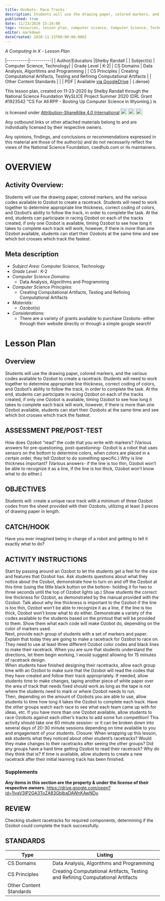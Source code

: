 ```yaml
---
title: Ozobots- Race Tracks
description: Students will use the drawing paper, colored markers, and the various codes available to Ozobot to create a racetrack. Students will need to work together to determine appropriate line thickness, correct coding of colors, and Ozobot’s ability to follow the track, in order to complete the task. At the end, students can participate in racing Ozobot on each of the tracks created, if only one Ozobot is available, timing Ozobot to see how long it takes to complete each track will work, however, if there is more than one Ozobot available, students can start their Ozobots at the same time and see which bot crosses which track the fastest.
published: true
date: 11/23/2020 15:24:08
tags: resources, lesson plan, computer science, Computer Science, Technology 
editor: markdown
dateCreated: 2020-11-23T00:00:00.000Z
---
```

*A Computing in X - Lesson Plan*

|-----------|-----------|
| Author/Educators |Shelby Randall |
| Subject(s) | Computer Science, Technology|
| Grade Level | K-2|
| CS Domains | Data Analysis, Algorithms and Programming |
| CS Principles | Creating Computational Artifacts, Testing and Refining Computational Artifacts |
| Other Content Standards |  | 
| PDF | Available [via GoogleDrive]() |
{.dense}






This lesson plan, created on 11-23-2020 by Shelby Randall through the National Science Foundation WySLICE Project Summer 2020 (DRL Grant #1923542 "CS For All:RPP - Booting Up Computer Science in Wyoming.) is  <p xmlns:cc="http://creativecommons.org/ns#" >  is licensed under <a href="http://creativecommons.org/licenses/by-sa/4.0/?ref=chooser-v1" target="_blank" rel="license noopener noreferrer" style="display:inline-block;">Attribution-ShareAlike 4.0 International<img style="height:22px!important;margin-left:3px;vertical-align:text-bottom;" src="https://mirrors.creativecommons.org/presskit/icons/cc.svg?ref=chooser-v1"><img style="height:22px!important;margin-left:3px;vertical-align:text-bottom;" src="https://mirrors.creativecommons.org/presskit/icons/by.svg?ref=chooser-v1"><img style="height:22px!important;margin-left:3px;vertical-align:text-bottom;" src="https://mirrors.creativecommons.org/presskit/icons/sa.svg?ref=chooser-v1"></a></p>


Any outbound links or other attached materials belong to and are individually licensed by their respective owners. 


Any opinions, findings, and conclusions or recommendations expressed in this material are those of the author(s) and do not necessarily reflect the views of the National Science Foundation, cxedhub.com or its maintainers.


# OVERVIEW
## Activity Overview:  
Students will use the drawing paper, colored markers, and the various codes available to Ozobot to create a racetrack. Students will need to work together to determine appropriate line thickness, correct coding of colors, and Ozobot’s ability to follow the track, in order to complete the task. At the end, students can participate in racing Ozobot on each of the tracks created, if only one Ozobot is available, timing Ozobot to see how long it takes to complete each track will work, however, if there is more than one Ozobot available, students can start their Ozobots at the same time and see which bot crosses which track the fastest.
## Meta description
+ *Subject Area:* Computer Science, Technology 
+ *Grade Level :* K-2 
+ *Computer Science Domains:*
   + Data Analysis, Algorithms and Programming
+ *Computer Science Principles:*
   + Creating Computational Artifacts, Testing and Refining Computational Artifacts
+ *Materials:* 
   + Ozobot(s)
+ *Considerations:*
   + There are a variety of grants available to purchase Ozobots- either through their website directly or through a simple google search!


# Lesson Plan
## Overview
Students will use the drawing paper, colored markers, and the various codes available to Ozobot to create a racetrack. Students will need to work together to determine appropriate line thickness, correct coding of colors, and Ozobot’s ability to follow the track, in order to complete the task. At the end, students can participate in racing Ozobot on each of the tracks created, if only one Ozobot is available, timing Ozobot to see how long it takes to complete each track will work, however, if there is more than one Ozobot available, students can start their Ozobots at the same time and see which bot crosses which track the fastest.
## ASSESSMENT PRE/POST-TEST
How does Ozobot “read” the code that you write with markers? (Various answers for pre-questioning, post-questioning- Ozobot is a robot that uses sensors on the bottom to determine colors, when colors are placed in a certain order, they tell Ozobot to do something specific.) 
Why is line thickness important? (Various answers- if the line is too thin, Ozobot won’t be able to recognize it as a line, if the line is too thick, Ozobot won’t know what to do either.)
## OBJECTIVES
Students will: create a unique race track with a minimum of three Ozobot codes from the sheet provided with their Ozobots, utilizing at least 3 pieces of drawing paper in length.


## CATCH/HOOK
Have you ever imagined being in charge of a robot and getting to tell it exactly what to do?


## ACTIVITY INSTRUCTIONS
Start by passing around an Ozobot to let the students get a feel for the size and features that Ozobot has.  Ask students questions about what they notice about the Ozobot, demonstrate how to turn on and off the Ozobot at this time (using the little black button on the bottom- holding it for two to three seconds until the top of Ozobot lights up.) Show students the correct line thickness for Ozobot, as demonstrated by the manual provided with the Ozobot.  Talk about why line thickness is important to the Ozobot-if the line is too thin, Ozobot won’t be able to recognize it as a line, if the line is too thick, Ozobot won’t know what to do either.  Demonstrate a variety of the codes available to the students based on the printout that will be provided to them.  Show them what each code will make Ozobot do, depending on the color of markers used.  
Next, provide each group of students with a set of markers and paper.  Explain that today they are going to make a racetrack for Ozobot to race on.  They need to use at least three different Ozobot color codes and black lines to make their racetrack.  When you are sure that students understand the directions, let them begin working, I would suggest allowing for 15 minutes of racetrack design.   
When students have finished designing their racetracks, allow each group time with an Ozobot to make sure that the Ozobot will read the codes that they have created and follow their track appropriately.  If needed, allow students time to make changes, taping another piece of white paper over the area of track that needs fixed should work as long as the tape is not where the students need to mark or where Ozobot needs to run.   
Then, depending on the amount of Ozobots you are able to use, allow students to time how long it takes the Ozobot to complete each track.  Have the other groups watch each race to see what each team came up with for ideas, etc.  If you have more than one Ozobot available, allow students to race Ozobots against each other’s tracks to add some fun competition!
This activity should take one 60 minute session- or it can be broken down into several days of 20-30 minute sessions depending on time available to you and engagement of your students. 
Closure:
When wrapping up this lesson, ask students what they noticed about other student’s racetracks?  Would they make changes to their racetracks after seeing the other groups?  Did any groups have a hard time getting Ozobot to read their racetrack?  Why do they think that is?  If time is available, allow students to create a new racetrack after their initial learning track has been finished.


### Supplements
**Any items in this section are the property & under the license of their respective owners.**
https://drive.google.com/open?id=1IvaV3lP2GA3ToZA83GblbaDAWnKAwNDu




## REVIEW
Checking student racetracks for required components, determining if the Ozobot could complete the track successfully.
## STANDARDS        
| Type | Listing | 
|-----------|-----------|
| CS Domains  | Data Analysis, Algorithms and Programming|
| CS Principles   | Creating Computational Artifacts, Testing and Refining Computational Artifacts|
| Other Content Standards |   |